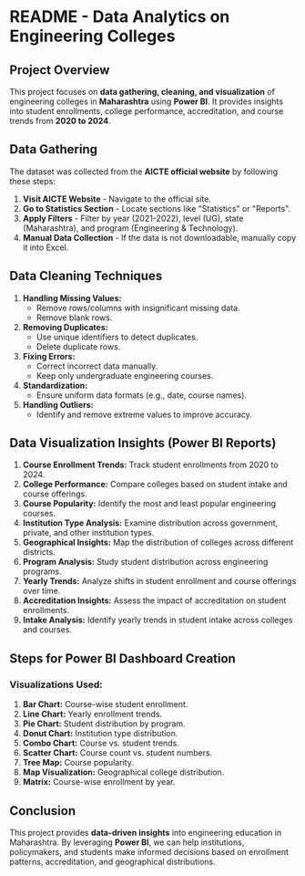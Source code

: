 # README - Data Analytics on Engineering Colleges

## Project Overview

This project focuses on **data gathering, cleaning, and visualization** of engineering colleges in **Maharashtra** using **Power BI**. It provides insights into student enrollments, college performance, accreditation, and course trends from **2020 to 2024**.

## Data Gathering

The dataset was collected from the **AICTE official website** by following these steps:

1. **Visit AICTE Website** - Navigate to the official site.
2. **Go to Statistics Section** - Locate sections like "Statistics" or "Reports".
3. **Apply Filters** - Filter by year (2021-2022), level (UG), state (Maharashtra), and program (Engineering & Technology).
4. **Manual Data Collection** - If the data is not downloadable, manually copy it into Excel.

## Data Cleaning Techniques

1. **Handling Missing Values:**
   - Remove rows/columns with insignificant missing data.
   - Remove blank rows.
2. **Removing Duplicates:**
   - Use unique identifiers to detect duplicates.
   - Delete duplicate rows.
3. **Fixing Errors:**
   - Correct incorrect data manually.
   - Keep only undergraduate engineering courses.
4. **Standardization:**
   - Ensure uniform data formats (e.g., date, course names).
5. **Handling Outliers:**
   - Identify and remove extreme values to improve accuracy.

## Data Visualization Insights (Power BI Reports)

1. **Course Enrollment Trends:** Track student enrollments from 2020 to 2024.
2. **College Performance:** Compare colleges based on student intake and course offerings.
3. **Course Popularity:** Identify the most and least popular engineering courses.
4. **Institution Type Analysis:** Examine distribution across government, private, and other institution types.
5. **Geographical Insights:** Map the distribution of colleges across different districts.
6. **Program Analysis:** Study student distribution across engineering programs.
7. **Yearly Trends:** Analyze shifts in student enrollment and course offerings over time.
8. **Accreditation Insights:** Assess the impact of accreditation on student enrollments.
9. **Intake Analysis:** Identify yearly trends in student intake across colleges and courses.

## Steps for Power BI Dashboard Creation

### Visualizations Used:

1. **Bar Chart:** Course-wise student enrollment.
2. **Line Chart:** Yearly enrollment trends.
3. **Pie Chart:** Student distribution by program.
4. **Donut Chart:** Institution type distribution.
5. **Combo Chart:** Course vs. student trends.
6. **Scatter Chart:** Course count vs. student numbers.
7. **Tree Map:** Course popularity.
8. **Map Visualization:** Geographical college distribution.
9. **Matrix:** Course-wise enrollment by year.

## Conclusion

This project provides **data-driven insights** into engineering education in Maharashtra. By leveraging **Power BI**, we can help institutions, policymakers, and students make informed decisions based on enrollment patterns, accreditation, and geographical distributions.

